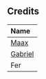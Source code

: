 ## Credits
| Name |
| :--- |
| [Maax](https://github.com/ktroz)|
| [Gabriel](https://github.com/GabooLml) |
| Fer |